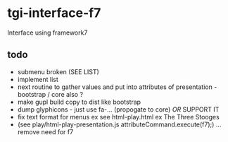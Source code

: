 # tgi-interface-f7
Interface using framework7

todo
----
- submenu broken (SEE LIST)
- implement list
- next routine to gather values and put into attributes of presentation - bootstrap / core also ?
- make gupl build copy to dist like bootstrap
- dump glyphicons - just use fa-... (propogate to core) _OR_ SUPPORT IT
- fix text format for menus ex see html-play.html ex The Three Stooges
- (see play/html-play-presentation.js attributeCommand.execute(f7);) ... remove need for f7 